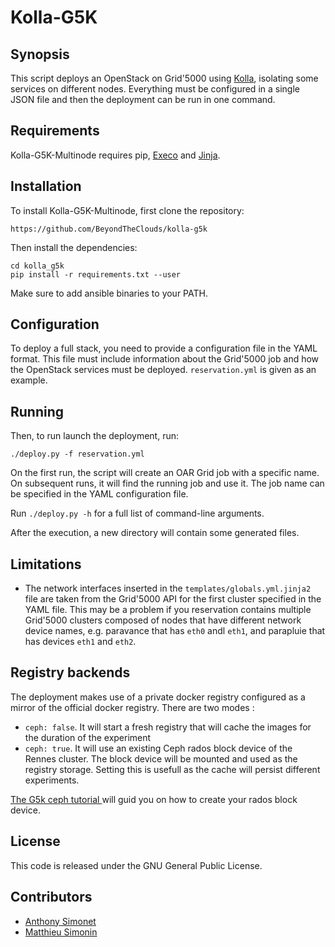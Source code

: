 # Kolla-G5K
## Synopsis
This script deploys an OpenStack on Grid'5000 using [Kolla](https://wiki.openstack.org/wiki/Kolla),
isolating some services on different nodes. Everything must be configured in a single JSON file
and then the deployment can be run in one command.

## Requirements
Kolla-G5K-Multinode requires pip, [Execo](http://execo.gforge.inria.fr/) and [Jinja](http://jinja.pocoo.org/).

## Installation

To install Kolla-G5K-Multinode, first clone the repository:
```
https://github.com/BeyondTheClouds/kolla-g5k
```

Then install the dependencies:
```
cd kolla_g5k
pip install -r requirements.txt --user
```

Make sure to add ansible binaries to your PATH.

## Configuration
To deploy a full stack, you need to provide a configuration file in the YAML format. This
file must include information about the Grid'5000 job and how the OpenStack services must
be deployed. `reservation.yml` is given as an example.

## Running
Then, to run launch the deployment, run:
```
./deploy.py -f reservation.yml
```

On the first run, the script will create an OAR Grid job with a specific name. On subsequent
runs, it will find the running job and use it. The job name can be specified in the YAML
configuration file.

Run `./deploy.py -h` for a full list of command-line arguments.

After the execution, a new directory will contain some generated files.

## Limitations

* The network interfaces inserted in the `templates/globals.yml.jinja2` file are taken from the
Grid'5000 API for the first cluster specified in the YAML file.
This may be a problem if you reservation contains multiple Grid'5000 clusters composed of nodes that
have different network device names, e.g. paravance that has `eth0` andl `eth1`, and parapluie that
has devices `eth1` and `eth2`.

## Registry backends

The deployment makes use of a private docker registry configured as a mirror of the official docker registry.
There are two modes :

* `ceph: false`. It will start a fresh registry that will cache the images for the duration of the experiment
* `ceph: true`. It will use an existing Ceph rados block device of the Rennes cluster.
The block device will be mounted and used as the registry storage. Setting this is usefull as the cache will persist different experiments.

[The G5k ceph tutorial ](https://www.grid5000.fr/mediawiki/index.php/Ceph) will guid you on how to create your rados block device.



## License
This code is released under the GNU General Public License.

## Contributors

* [Anthony Simonet](http://www.anthony-simonet.fr)
* [Matthieu Simonin](http://people.irisa.fr/Matthieu.Simonin)
